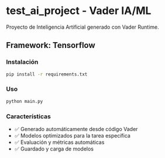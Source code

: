 # test_ai_project - Vader IA/ML

Proyecto de Inteligencia Artificial generado con Vader Runtime.

## Framework: Tensorflow

### Instalación

```bash
pip install -r requirements.txt
```

### Uso

```bash
python main.py
```

### Características

- ✅ Generado automáticamente desde código Vader
- ✅ Modelos optimizados para la tarea específica
- ✅ Evaluación y métricas automáticas
- ✅ Guardado y carga de modelos

